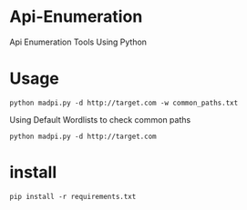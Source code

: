 # Api-Enumeration
Api Enumeration Tools Using Python

# Usage 
```
python madpi.py -d http://target.com -w common_paths.txt
```

Using Default Wordlists to check common paths

```
python madpi.py -d http://target.com
```

# install
```
pip install -r requirements.txt
```
